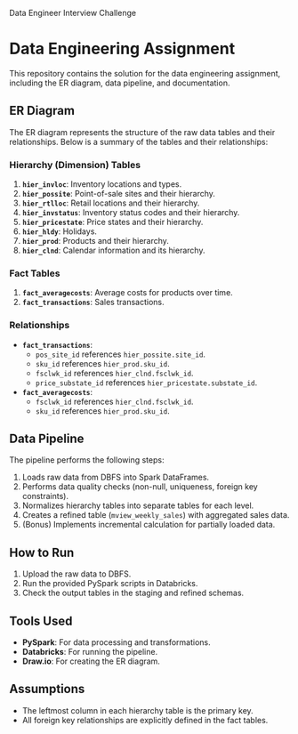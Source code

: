  Data Engineer Interview Challenge
# Data Engineering Assignment

This repository contains the solution for the data engineering assignment, including the ER diagram, data pipeline, and documentation.

## ER Diagram

The ER diagram represents the structure of the raw data tables and their relationships. Below is a summary of the tables and their relationships:

### Hierarchy (Dimension) Tables
1. **`hier_invloc`**: Inventory locations and types.
2. **`hier_possite`**: Point-of-sale sites and their hierarchy.
3. **`hier_rtlloc`**: Retail locations and their hierarchy.
4. **`hier_invstatus`**: Inventory status codes and their hierarchy.
5. **`hier_pricestate`**: Price states and their hierarchy.
6. **`hier_hldy`**: Holidays.
7. **`hier_prod`**: Products and their hierarchy.
8. **`hier_clnd`**: Calendar information and its hierarchy.

### Fact Tables
1. **`fact_averagecosts`**: Average costs for products over time.
2. **`fact_transactions`**: Sales transactions.

### Relationships
- **`fact_transactions`**:
  - `pos_site_id` references `hier_possite.site_id`.
  - `sku_id` references `hier_prod.sku_id`.
  - `fsclwk_id` references `hier_clnd.fsclwk_id`.
  - `price_substate_id` references `hier_pricestate.substate_id`.
- **`fact_averagecosts`**:
  - `fsclwk_id` references `hier_clnd.fsclwk_id`.
  - `sku_id` references `hier_prod.sku_id`.

## Data Pipeline
The pipeline performs the following steps:
1. Loads raw data from DBFS into Spark DataFrames.
2. Performs data quality checks (non-null, uniqueness, foreign key constraints).
3. Normalizes hierarchy tables into separate tables for each level.
4. Creates a refined table (`mview_weekly_sales`) with aggregated sales data.
5. (Bonus) Implements incremental calculation for partially loaded data.

## How to Run
1. Upload the raw data to DBFS.
2. Run the provided PySpark scripts in Databricks.
3. Check the output tables in the staging and refined schemas.

## Tools Used
- **PySpark**: For data processing and transformations.
- **Databricks**: For running the pipeline.
- **Draw.io**: For creating the ER diagram.

## Assumptions
- The leftmost column in each hierarchy table is the primary key.
- All foreign key relationships are explicitly defined in the fact tables.
